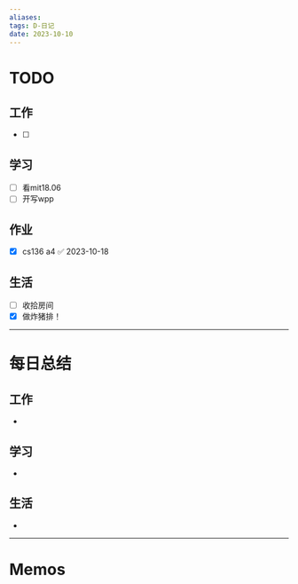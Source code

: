 ```yaml
---
aliases:
tags: D-日记
date: 2023-10-10
---
```

# TODO

## 工作

- [ ] 
## 学习

- [ ] 看mit18.06
- [ ] 开写wpp
## 作业

- [x] cs136 a4 ✅ 2023-10-18
## 生活

- [ ] 收拾房间
- [x] 做炸猪排！
*** 
# 每日总结

## 工作

- 
## 学习

- 
## 生活

- 

----------------------
# Memos

